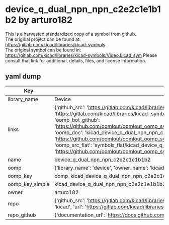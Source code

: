 # device_q_dual_npn_npn_c2e2c1e1b1b2 by arturo182  
This is a harvested standardized copy of a symbol from github.  
The original project can be found at:  
https://gitlab.com/kicad/libraries/kicad-symbols  
The original symbol can be found in:
https://gitlab.com/kicad/libraries/kicad-symbols/Video.kicad_sym
Please consult that link for additional, details, files, and license information.  
## yaml dump  
| Key | Value |  
| --- | --- |  
| library_name | Device |  
| links | {'github_src': 'https://gitlab.com/kicad/libraries/kicad-symbols/Video.kicad_sym', 'github_src_repo': 'https://gitlab.com/kicad/libraries/kicad-symbols', 'oomp_bot': 'kicad_device_q_dual_npn_npn_c2e2c1e1b1b2/working', 'oomp_bot_github': 'https://github.com/oomlout/oomlout_oomp_symbol_bot/tree/main/kicad_device_q_dual_npn_npn_c2e2c1e1b1b2/working', 'oomp_doc': 'kicad_device_q_dual_npn_npn_c2e2c1e1b1b2/working', 'oomp_doc_github': 'https://github.com/oomlout/oomlout_oomp_symbol_doc/tree/main/kicad_device_q_dual_npn_npn_c2e2c1e1b1b2/working', 'oomp_src_flat': 'symbols_flat/kicad_device_q_dual_npn_npn_c2e2c1e1b1b2/working', 'oomp_src_flat_github': 'https://github.com/oomlout/oomlout_oomp_symbol_src/tree/main/kicad_device_q_dual_npn_npn_c2e2c1e1b1b2/working'} |  
| name | device_q_dual_npn_npn_c2e2c1e1b1b2 |  
| oomp | {'library_name': 'device', 'owner_name': 'kicad', 'symbol_name': 'device_q_dual_npn_npn_c2e2c1e1b1b2'} |  
| oomp_key | oomp_kicad_device_q_dual_npn_npn_c2e2c1e1b1b2 |  
| oomp_key_simple | kicad_device_q_dual_npn_npn_c2e2c1e1b1b2 |  
| owner | arturo182 |  
| repo | {'github_src': 'https://gitlab.com/kicad/libraries/kicad-symbols/Video.kicad_sym', 'name': 'libraries/kicad-symbols', 'owner': 'kicad', 'url': 'https://gitlab.com/kicad/libraries/kicad-symbols'} |  
| repo_github | {'documentation_url': 'https://docs.github.com/rest/repos/repos#get-a-repository', 'message': 'Not Found'} |  


